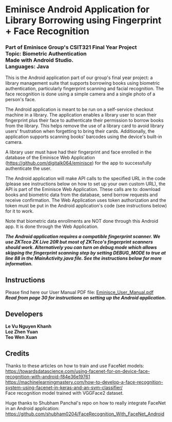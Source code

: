 # Eminisce Android Application for Library Borrowing using Fingerprint + Face Recognition
### Part of Eminisce Group's CSIT321 Final Year Project<br>Topic: Biometric Authentication<br>Made with Android Studio. <br>Languages: Java
This is the Android application part of our group's final year project: a library management suite that supports borrowing books using biometric authentication, particularly fingerprint scanning and facial recognition. The face recognition is done using a simple camera and a single photo of a person's face.

The Android application is meant to be run on a self-service checkout machine in a library. The application enables a library user to scan their fingerprint plus their face to authenticate their permission to borrow books from the library. This helps remove the use of a library card to avoid library users' frustration when forgetting to bring their cards. Additionally, the application supports scanning books' barcodes using the device's built-in camera.

A library user must have had their fingerprint and face enrolled in the database of the Eminisce Web Application (https://github.com/digitalk064/eminisce) for the app to successfully authenticate the user.

The Android application will make API calls to the specified URL in the code (please see instructions below on how to set up your own custom URL), the API is part of the Eminisce Web Application. These calls are to: download books and biometric data from the database, send borrow requests and receive confirmation. The Web Application uses token authorization and the token must be put in the Android application's code (see instructions below) for it to work.

Note that biometric data enrollments are NOT done through this Android app. It is done through the Web Application.

***The Android application requires a compatible fingerprint scanner. We use ZKTeco ZK Live 20R but most of ZKTeco's fingerprint scanners should work. Alternatively you can turn on debug mode which allows skipping the fingerprint scanning step by setting DEBUG_MODE to true at line 88 in the MainActivity.java file. See the instructions below for more information.***

## Instructions
 Please find here our User Manual PDF file: [Eminisce_User_Manual.pdf](https://github.com/digitalk064/eminisce_android/blob/master/docs/Eminisce_User_Manual.pdf)  
 ***Read from page 30 for instructions on setting up the Android application.***
 
## Developers
**Le Vu Nguyen Khanh**  
**Loz Zhen Yuan**  
**Teo Wen Xuan**

## Credits
Thanks to these articles on how to train and use FaceNet models:  
https://towardsdatascience.com/using-facenet-for-on-device-face-recognition-with-android-f84e36e19761  
https://machinelearningmastery.com/how-to-develop-a-face-recognition-system-using-facenet-in-keras-and-an-svm-classifier/  
Face recognition model trained with VGGFace2 dataset.

Huge thanks to Shubham Panchal's repo on how to really integrate FaceNet in an Android application: https://github.com/shubham0204/FaceRecognition_With_FaceNet_Android
